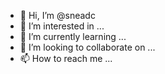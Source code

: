 - 👋 Hi, I’m @sneadc
- 👀 I’m interested in ...
- 🌱 I’m currently learning ...
- 💞️ I’m looking to collaborate on ...
- 📫 How to reach me ...

<!---
sneadc/sneadc is a ✨ special ✨ repository because its `README.md` (this file) appears on your GitHub profile.
You can click the Preview link to take a look at your changes.
--->
